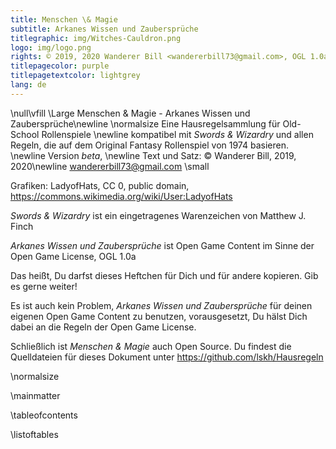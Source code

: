 ```yaml
---
title: Menschen \& Magie
subtitle: Arkanes Wissen und Zaubersprüche
titlegraphic: img/Witches-Cauldron.png
logo: img/logo.png
rights: © 2019, 2020 Wanderer Bill <wandererbill73@gmail.com>, OGL 1.0a
titlepagecolor: purple
titlepagetextcolor: lightgrey
lang: de
---
```


\null\vfill
\Large
Menschen & Magie - Arkanes Wissen und Zaubersprüche\newline
\normalsize
Eine Hausregelsammlung für Old-School Rollenspiele \newline
kompatibel mit *Swords & Wizardry* und allen Regeln, die auf dem
Original Fantasy Rollenspiel von 1974 basieren.
\newline
Version *beta*, 
\newline
Text und Satz: © Wanderer Bill, 2019, 2020\newline
<wandererbill73@gmail.com>
\small

Grafiken: LadyofHats, CC 0, public domain,
<https://commons.wikimedia.org/wiki/User:LadyofHats> 

*Swords & Wizardry* ist ein eingetragenes Warenzeichen von Matthew J.
Finch

*Arkanes Wissen und Zaubersprüche* ist Open Game
Content im Sinne der Open Game License, OGL 1.0a

Das heißt, Du darfst dieses Heftchen für Dich und für andere kopieren.
Gib es gerne weiter! 

Es ist auch kein Problem, *Arkanes Wissen und Zaubersprüche* für deinen
eigenen Open Game Content zu benutzen, vorausgesetzt, Du hälst Dich
dabei an die Regeln der Open Game License.

Schließlich ist *Menschen & Magie* auch Open Source. Du findest die
Quelldateien für dieses Dokument unter 
<https://github.com/lskh/Hausregeln>

\normalsize 

\mainmatter

\tableofcontents

\listoftables


